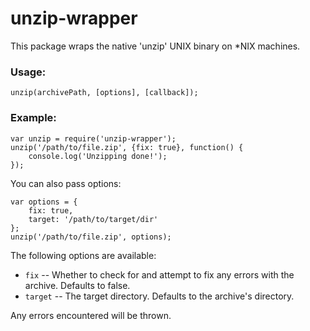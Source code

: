 unzip-wrapper
=============
This package wraps the native 'unzip' UNIX binary on *NIX machines.

### Usage:

```
unzip(archivePath, [options], [callback]);
```

### Example:

```
var unzip = require('unzip-wrapper');
unzip('/path/to/file.zip', {fix: true}, function() {
    console.log('Unzipping done!');
});
```

You can also pass options:

```
var options = {
    fix: true,
    target: '/path/to/target/dir'
};
unzip('/path/to/file.zip', options);
```

The following options are available:

* `fix` -- Whether to check for and attempt to fix any errors with the archive. Defaults to false.
* `target` -- The target directory. Defaults to the archive's directory.

Any errors encountered will be thrown.
